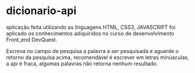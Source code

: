 # dicionario-api

aplicação feita utilizando as linguagens HTML, CSS3, JAVASCRIPT
foi aplicado os conhecimentos adiquiridos no curso de desenvolvimento Front_end DevQuest.

Escreva no campo de pesquisa a palavra a ser pesquisada e aguarde o retorno da pesquisa acima, recomendável é
escrever em letras minúsculas, a api é fraca, algumas palavras não retorna nenhum resultado.
